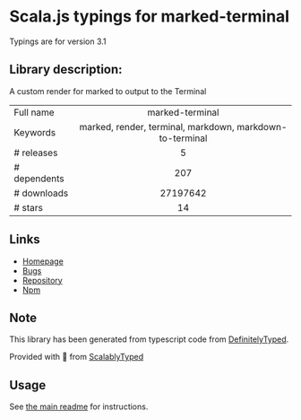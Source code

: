 
# Scala.js typings for marked-terminal

Typings are for version 3.1

## Library description:
A custom render for marked to output to the Terminal

|                    |                 |
| ------------------ | :-------------: |
| Full name          | marked-terminal |
| Keywords           | marked, render, terminal, markdown, markdown-to-terminal |
| # releases         | 5 |
| # dependents       | 207 |
| # downloads        | 27197642 |
| # stars            | 14 |

## Links
- [Homepage](https://github.com/mikaelbr/marked-terminal)
- [Bugs](https://github.com/mikaelbr/marked-terminal/issues)
- [Repository](https://github.com/mikaelbr/marked-terminal)
- [Npm](https://www.npmjs.com/package/marked-terminal)
    


## Note
This library has been generated from typescript code from [DefinitelyTyped](https://definitelytyped.org).

Provided with :purple_heart: from [ScalablyTyped](https://github.com/oyvindberg/ScalablyTyped)

## Usage
See [the main readme](../../readme.md) for instructions.


